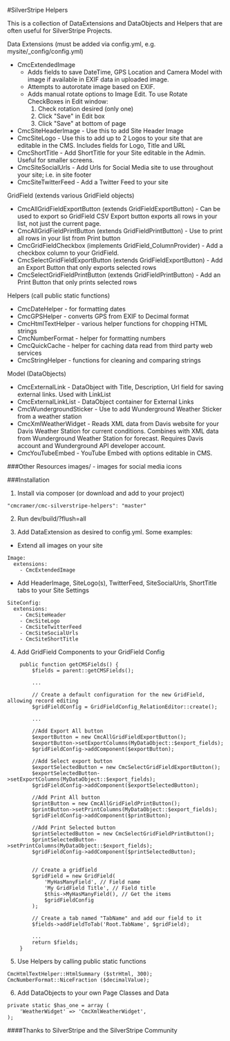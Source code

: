 #SilverStripe Helpers

This is a collection of DataExtensions and DataObjects and Helpers that are often useful for SilverStripe Projects.

Data Extensions (must be added via config.yml, e.g. mysite/_config/config.yml)
- CmcExtendedImage 
  * Adds fields to save DateTime, GPS Location and Camera Model with image if available in EXIF data in uploaded image. 
  * Attempts to autorotate image based on EXIF. 
  * Adds manual rotate options to Image Edit. To use Rotate CheckBoxes in Edit window: 
    1. Check rotation desired (only one) 
    2. Click "Save" in Edit box
    3. Click "Save" at bottom of page
- CmcSiteHeaderImage - Use this to add Site Header Image
- CmcSiteLogo - Use this to add up to 2 Logos to your site that are editable in the CMS. Includes fields for Logo, Title and URL
- CmcShortTitle - Add ShortTitle for your Site editable in the Admin. Useful for smaller screens.
- CmcSiteSocialUrls - Add Urls for Social Media site to use throughout your site; i.e. in site footer
- CmcSiteTwitterFeed - Add a Twitter Feed to your site

GridField (extends various GridField objects)
- CmcAllGridFieldExportButton (extends GridFieldExportButton) - Can be used to export so GridField CSV Export button exports all rows in your list, not just the current page.
- CmcAllGridFieldPrintButton (extends GridFieldPrintButton) - Use to print all rows in your list from Print button
- CmcGridFieldCheckbox (implements GridField_ColumnProvider) - Add a checkbox column to your GridField.
- CmcSelectGridFieldExportButton (extends GridFieldExportButton) - Add an Export Button that only exports selected rows
- CmcSelectGridFieldPrintButton (extends GridFieldPrintButton) - Add an Print Button that only prints selected rows
	
Helpers (call public static functions)
- CmcDateHelper - for formatting dates
- CmcGPSHelper - converts GPS from EXIF to Decimal format
- CmcHtmlTextHelper - various helper functions for chopping HTML strings
- CmcNumberFormat - helper for formatting numbers
- CmcQuickCache - helper for caching data read from third party web services
- CmcStringHelper - functions for cleaning and comparing strings

Model (DataObjects)
- CmcExternalLink - DataObject with Title, Description, Url field for saving external links. Used with LinkList
- CmcExternalLinkList - DataObject container for External Links
- CmcWundergroundSticker - Use to add Wunderground Weather Sticker from a weather station
- CmcXmlWeatherWidget - Reads XML data from Davis website for your Davis Weather Station for current conditions. Combines with XML data from Wunderground Weather Station for forecast. Requires Davis account and Wunderground API developer account.
- CmcYouTubeEmbed - YouTube Embed with options editable in CMS. 
	
	
###Other Resources
images/ - images for social media icons



###Installation

1) Install via composer (or download and add to your project)
```
"cmcramer/cmc-silverstripe-helpers": "master"
```

2) Run dev/build/?flush=all

3) Add DataExtension as desired to config.yml. Some examples:

- Extend all images on your site 
```
Image:
  extensions:
    - CmcExtendedImage
```

- Add HeaderImage, SiteLogo(s), TwitterFeed, SiteSocialUrls, ShortTitle tabs to your Site Settings
```
SiteConfig:
  extensions:
    - CmcSiteHeader
    - CmcSiteLogo
    - CmcSiteTwitterFeed
    - CmcSiteSocialUrls
    - CmcSiteShortTitle
```

4) Add GridField Components to your GridField Config
```
	public function getCMSFields() {
        $fields = parent::getCMSFields();

		...

        // Create a default configuration for the new GridField, allowing record editing
        $gridFieldConfig = GridFieldConfig_RelationEditor::create();
        
        ...

        //Add Export All button
        $exportButton = new CmcAllGridFieldExportButton();
        $exportButton->setExportColumns(MyDataObject::$export_fields);
        $gridFieldConfig->addComponent($exportButton);
        
        //Add Select export button
        $exportSelectedButton = new CmcSelectGridFieldExportButton();
        $exportSelectedButton->setExportColumns(MyDataObject::$export_fields);
        $gridFieldConfig->addComponent($exportSelectedButton);

        //Add Print All button
        $printButton = new CmcAllGridFieldPrintButton();
        $printButton->setPrintColumns(MyDataObject::$export_fields);
        $gridFieldConfig->addComponent($printButton);

        //Add Print Selected button
        $printSelectedButton = new CmcSelectGridFieldPrintButton();
        $printSelectedButton->setPrintColumns(MyDataObject::$export_fields);
        $gridFieldConfig->addComponent($printSelectedButton);
        
        
        // Create a gridfield 
        $gridField = new GridField(
            'MyHasManyField', // Field name
            'My GridField Title', // Field title
            $this->MyHasManyField(), // Get the items
            $gridFieldConfig
        );
        
        // Create a tab named "TabName" and add our field to it
        $fields->addFieldToTab('Root.TabName', $gridField);

		...
	    return $fields;
	}
```

5) Use Helpers by calling public static functions
```
CmcHtmlTextHelper::HtmlSummary ($strHtml, 300);
CmcNumberFormat::NiceFraction ($decimalValue);
```

6) Add DataObjects to your own Page Classes and Data
```
private static $has_one = array (
    'WeatherWidget' => 'CmcXmlWeatherWidget',
);
```

####Thanks to SilverStripe and the SilverStripe Community


